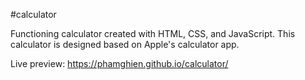 #calculator

Functioning calculator created with HTML, CSS, and JavaScript. This calculator is designed based on Apple's calculator app. 

Live preview: https://phamghien.github.io/calculator/
